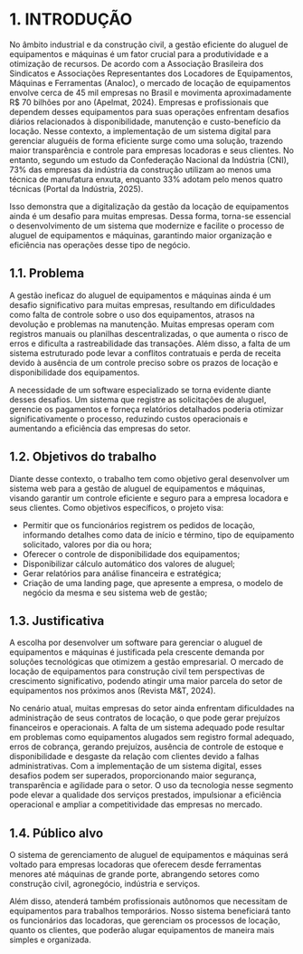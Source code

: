 # 1. INTRODUÇÃO

No âmbito industrial e da construção civil, a gestão eficiente do aluguel de equipamentos e máquinas é um fator crucial para a produtividade e a otimização de recursos. De acordo com a Associação Brasileira dos Sindicatos e Associações Representantes dos Locadores de Equipamentos, Máquinas e Ferramentas (Analoc), o mercado de locação de equipamentos envolve cerca de 45 mil empresas no Brasil e movimenta aproximadamente R$ 70 bilhões por ano (Apelmat, 2024). Empresas e profissionais que dependem desses equipamentos para suas operações enfrentam desafios diários relacionados à disponibilidade, manutenção e custo-benefício da locação. Nesse contexto, a implementação de um sistema digital para gerenciar aluguéis de forma eficiente surge como uma solução, trazendo maior transparência e controle para empresas locadoras e seus clientes. No entanto, segundo um estudo da Confederação Nacional da Indústria (CNI), 73% das empresas da indústria da construção utilizam ao menos uma técnica de manufatura enxuta, enquanto 33% adotam pelo menos quatro técnicas (Portal da Indústria, 2025). 

Isso demonstra que a digitalização da gestão da locação de equipamentos ainda é um desafio para muitas empresas. Dessa forma, torna-se essencial o desenvolvimento de um sistema que modernize e facilite o processo de aluguel de equipamentos e máquinas, garantindo maior organização e eficiência nas operações desse tipo de negócio.

## 1.1. Problema

A gestão ineficaz do aluguel de equipamentos e máquinas ainda é um desafio significativo para muitas empresas, resultando em dificuldades como falta de controle sobre o uso dos equipamentos, atrasos na devolução e problemas na manutenção. Muitas empresas operam com registros manuais ou planilhas descentralizadas, o que aumenta o risco de erros e dificulta a rastreabilidade das transações. Além disso, a falta de um sistema estruturado pode levar a conflitos contratuais e perda de receita devido à ausência de um controle preciso sobre os prazos de locação e disponibilidade dos equipamentos.

A necessidade de um software especializado se torna evidente diante desses desafios. Um sistema que registre as solicitações de aluguel, gerencie os pagamentos e forneça relatórios detalhados poderia otimizar significativamente o processo, reduzindo custos operacionais e aumentando a eficiência das empresas do setor.

## 1.2. Objetivos do trabalho

Diante desse contexto, o trabalho tem como objetivo geral desenvolver um sistema web para a gestão de aluguel de equipamentos e máquinas, visando garantir um controle eficiente e seguro para a empresa locadora e seus clientes. 
Como objetivos específicos, o projeto visa: 
- Permitir que os funcionários registrem os pedidos de locação, informando detalhes como data de início e término, tipo de equipamento solicitado, valores por dia ou hora;
- Oferecer o controle de disponibilidade dos equipamentos;
- Disponibilizar cálculo automático dos valores de aluguel;
- Gerar relatórios para análise financeira e estratégica;
- Criação de uma landing page, que apresente a empresa, o modelo de negócio da mesma e seu sistema web de gestão;

## 1.3. Justificativa

A escolha por desenvolver um software para gerenciar o aluguel de equipamentos e máquinas é justificada pela crescente demanda por soluções tecnológicas que otimizem a gestão empresarial. O mercado de locação de equipamentos para construção civil tem perspectivas de crescimento significativo, podendo atingir uma maior parcela do setor de equipamentos nos próximos anos (Revista M&T, 2024).

No cenário atual, muitas empresas do setor ainda enfrentam dificuldades na administração de seus contratos de locação, o que pode gerar prejuízos financeiros e operacionais. A falta de um sistema adequado pode resultar em problemas como equipamentos alugados sem registro formal adequado, erros de cobrança, gerando prejuízos, ausência de controle de estoque e disponibilidade e desgaste da relação com clientes devido a falhas administrativas.
Com a implementação de um sistema digital, esses desafios podem ser superados, proporcionando maior segurança, transparência e agilidade para o setor. O uso da tecnologia nesse segmento pode elevar a qualidade dos serviços prestados, impulsionar a eficiência operacional e ampliar a competitividade das empresas no mercado.

## 1.4. Público alvo

O sistema de gerenciamento de aluguel de equipamentos e máquinas será voltado para empresas locadoras que oferecem desde ferramentas menores até máquinas de grande porte, abrangendo setores como construção civil, agronegócio, indústria e serviços. 

Além disso, atenderá também profissionais autônomos que necessitam de equipamentos para trabalhos temporários. Nosso sistema beneficiará tanto os funcionários das locadoras, que gerenciam os processos de locação, quanto os clientes, que poderão alugar equipamentos de maneira mais simples e organizada.

